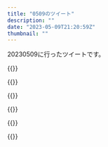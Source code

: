 ```yaml
---
title: "0509のツイート"
description: ""
date: "2023-05-09T21:20:59Z"
thumbnail: ""
---
```

20230509に行ったツイートです。
<!--more-->
{{<tweetlike text="杞憂" screenname="jme/k.h (@JME_KH)" url="https://twitter.com/JME_KH/status/1655717536389013504?ref_src=twsrc%5Etfw" date="May 8 2023">}}

{{<tweetlike text="13分遅れの電車が抜いていくことになるわけだから39分に前の駅を出る\n駅間は5分だから44分までは待ちか" screenname="jme/k.h (@JME_KH)" url="https://twitter.com/JME_KH/status/1655718932735721472?ref_src=twsrc%5Etfw" date="May 8 2023">}}

{{<tweetlike text="今のAIは出力を人が描いたものに寄せてる画像を寄せてるわけだから出力内容でAIならではのものを作るのは無理じゃないだろうけど、面倒だろうからな\n出力までが速い特性を何かアートにするのが良いと思うけど結局出るものが常識的な絵なら事前にたくさん描いておくのと変わらないからなあ" screenname="jme/k.h (@JME_KH)" url="https://twitter.com/JME_KH/status/1655849748384088065?ref_src=twsrc%5Etfw" date="May 9 2023">}}

{{<tweetlike text="そういえばこの前の地震で海の中にぽつんと震度4があったのを思い出すな\n多分舳倉島だろうけど、googleの地図だとそこそこ寄らないと表示してくれないから" screenname="jme/k.h (@JME_KH)" url="https://twitter.com/JME_KH/status/1655857034548621312?ref_src=twsrc%5Etfw" date="May 9 2023">}}

{{<tweetlike text="TUFJTHwxNjgzNjMzNDU3NTE1fDE4NHwzNCA2fHw=" screenname="jme/k.h (@JME_KH)" url="https://twitter.com/JME_KH/status/1655905371062697987?ref_src=twsrc%5Etfw" date="May 9 2023">}}

{{<tweetlike text="休みじゃなくなった\nまあ仕方ない\n良くないな。最近漫画とゲームに入れ込み過ぎな気がするからまあいいか。しかしそうなると" screenname="jme/k.h (@JME_KH)" url="https://twitter.com/JME_KH/status/1655935466515087362?ref_src=twsrc%5Etfw" date="May 9 2023">}}


